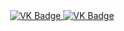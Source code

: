 <div id="badges" align ="center">
  <a href="https://vk.com/skuf013">
    <img src = "https://img.shields.io/badge/VK-blue?style=for-the badge&logoColor=white" alt="VK Badge"/>
  </a>

  <a href= "https://mail.google.com/mail/u/0/#inbox">
    <img src = "https://img.shields.io/badge/EMAIL-red?style=for-the-badge&logo=Gmail&logoColor-white" alt="VK Badge"/>
  </a>
</div>

<div id="viewprof" align="center" >
  <img src="https://komarev.com/ghpvc/?username=148Trun8&style-flat-square&color=blue" alt=""/>
</div>
